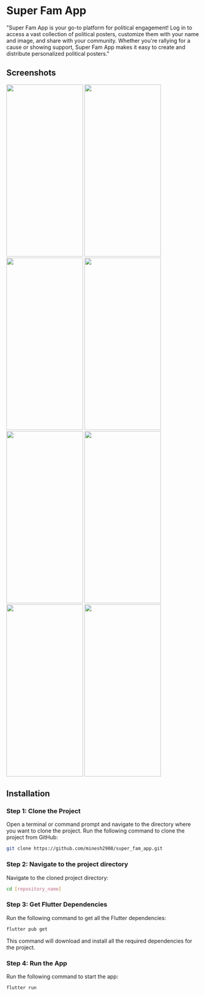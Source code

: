 # Super Fam App

"Super Fam App is your go-to platform for political engagement! Log in to access a vast collection of political posters, customize them with your name and image, and share with your community. Whether you're rallying for a cause or showing support, Super Fam App makes it easy to create and distribute personalized political posters."

## Screenshots

<img src="https://github.com/user-attachments/assets/41f59871-9f09-4f84-80f6-ff8e6d7af030" width="200" height="450" >
<img src="https://github.com/user-attachments/assets/ca3ed6a6-7fc7-431f-a4e2-6dddfb2c0bd4" width="200" height="450" >
<img src="https://github.com/user-attachments/assets/cd48d0db-df6c-4c9c-b01b-da2e1e434905" width="200" height="450" >
<img src="https://github.com/user-attachments/assets/0463f335-9766-43b6-bc0e-f80d27ab0f87" width="200" height="450" >
<img src="https://github.com/user-attachments/assets/7df693bd-d28b-4db7-b834-a0b9ea671ef0" width="200" height="450" >
<img src="https://github.com/user-attachments/assets/471dcbca-4829-4016-bc61-d09715ae5ab0" width="200" height="450" >
<img src="https://github.com/user-attachments/assets/fb9dc98e-3af6-435b-88ca-8fa15c223cac" width="200" height="450" >
<img src="https://github.com/user-attachments/assets/b78ea9d6-f21b-4dcb-b790-da05fbf723d1" width="200" height="450" >

## Installation

### Step 1: Clone the Project

Open a terminal or command prompt and navigate to the directory where you want to clone the project. Run the following command to clone the project from GitHub:

```bash
git clone https://github.com/minesh2908/super_fam_app.git
```

### Step 2: Navigate to the project directory
Navigate to the cloned project directory:

```bash
cd [repository_name]
```

### Step 3: Get Flutter Dependencies
Run the following command to get all the Flutter dependencies:

```bash
flutter pub get
```
This command will download and install all the required dependencies for the project.

### Step 4: Run the App
Run the following command to start the app:
```bash
flutter run
```

